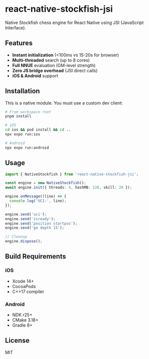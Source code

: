 # react-native-stockfish-jsi

Native Stockfish chess engine for React Native using JSI (JavaScript Interface).

## Features

- **Instant initialization** (<100ms vs 15-20s for browser)
- **Multi-threaded** search (up to 8 cores)
- **Full NNUE** evaluation (GM-level strength)
- **Zero JS bridge overhead** (JSI direct calls)
- **iOS & Android** support

## Installation

This is a native module. You must use a custom dev client:

```bash
# From workspace root
pnpm install

# iOS
cd ios && pod install && cd ..
npx expo run:ios

# Android  
npx expo run:android
```

## Usage

```typescript
import { NativeStockfish } from 'react-native-stockfish-jsi';

const engine = new NativeStockfish();
await engine.init({ threads: 4, hashMB: 128, skill: 20 });

engine.onMessage((line) => {
  console.log('UCI:', line);
});

engine.send('uci');
engine.send('isready');
engine.send('position startpos');
engine.send('go depth 15');

// Cleanup
engine.dispose();
```

## Build Requirements

### iOS
- Xcode 14+
- CocoaPods
- C++17 compiler

### Android
- NDK r25+
- CMake 3.18+
- Gradle 8+

## License

MIT
